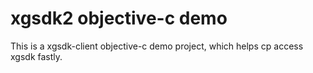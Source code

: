 # xgsdk2 objective-c demo
This is a xgsdk-client objective-c demo project, which helps cp access xgsdk fastly.

